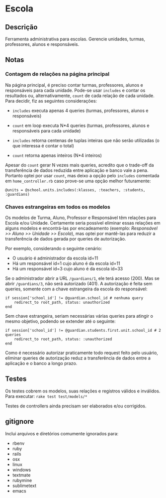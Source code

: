 # Escola


## Descrição

Ferramenta administrativa para escolas. Gerencie unidades, turmas, professores, alunos e responsáveis.

## Notas

### Contagem de relações na página principal

Na página principal, é preciso contar turmas, professores, alunos e responsáveis para cada unidade. Pode-se usar `includes` e contar os resultados ou, alternativamente, `count` de cada relação de cada unidade. Para decidir, fiz as seguintes considerações:

* `includes` executa apenas 4 queries (turmas, professores, alunos e responsáveis)
* `count` em loop executa N*4 queries (turmas, professores, alunos e responsáveis para cada unidade)

* `includes` retorna centenas de tuplas inteiras que não serão utilizadas (o que interessa é contar o total)
* `count` retorna apenas inteiros (N*4 inteiros)

Apesar do `count` gerar N vezes mais queries, acredito que o trade-off da transferência de dados reduzida entre aplicação e banco vale a pena. Portanto optei por usar `count`, mas deixo a opção pelo `includes` comentada em `home_controller.rb` caso prove-se uma opção melhor futuramente:

    @units = @school.units.includes(:klasses, :teachers, :students, :guardians)

### Chaves estrangeiras em todos os modelos

Os modelos de Turma, Aluno, Professor e Responsável têm relações para Escola e/ou Unidade. Certamente seria possível eliminar essas relações em alguns modelos e encontrá-las por encadeamento (exemplo: *Responsável >> Aluno >> Unidade >> Escola*), mas optei por mantê-las para reduzir a transferência de dados gerada por queries de autorização.

Por exemplo, considerando o seguinte cenário:

* O usuário é administrador da escola id=11
* Há um responsável id=1 cujo aluno é da escola id=11
* Há um responsável id=3 cujo aluno é da escola id=33

Se o administrador abrir a URL `/guardians/1`, ele terá acesso (200). Mas se abrir `/guardians/3`, não será autorizado (401). A autorização é feita sem queries, somente com a chave estrangeira da escola do responsável:

    if session['school_id'] != @guardian.school_id # nenhuma query
        redirect_to root_path, status: unauthorized
    end

Sem chave estrangeira, seriam necessárias várias queries para atingir o mesmo objetivo, podendo se extender até o seguinte:

    if session['school_id'] != @guardian.students.first.unit.school_id # 2 queries
        redirect_to root_path, status: :unauthorized
    end

Como é necessário autorizar praticamente todo request feito pelo usuário, eliminar queries de autorização reduz a transferência de dados entre a aplicação e o banco a longo prazo.

## Testes

Os testes cobrem os modelos, suas relações e registros válidos e inválidos.
Para executar: `rake test test/models/*`

Testes de controllers ainda precisam ser elaborados e/ou corrigidos.

## gitignore

Inclui arquivos e diretórios comumente ignorados para:

* rbenv
* ruby
* rails
* osx
* linux
* windows
* textmate
* rubymine
* sublimetext
* emacs
